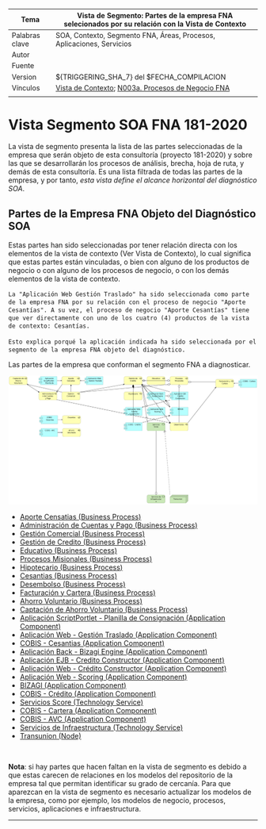 |Tema|Vista de Segmento: Partes de la empresa FNA selecionados por su relación con la Vista de Contexto
|----|-------------------------------------------|
|Palabras clave|SOA, Contexto, Segmento FNA, Áreas, Procesos, Aplicaciones, Servicios
|Autor||
|Fuente||
|Version|${TRIGGERING_SHA_7} del $FECHA_COMPILACION|
|Vínculos|[Vista de Contexto](onenote:#N003a.%20Procesos%20de%20Negocio%20FNA&section-id={F3AC64B8-D6FF-47C7-ABBE-A2B4B6510F0F}&page-id={DAE4ECE3-B936-461D-A468-83492014F7F7}&end&base-path=https://uniandes-my.sharepoint.com/personal/ha_wong10_uniandes_edu_co/Documents/Blocs%20de%20notas/Harry%20Alfredo%20@%20Work/SOA/Trabajo%20SOA.one); [N003a. Procesos de Negocio FNA](onenote:#N003a.%20Procesos%20de%20Negocio%20FNA&section-id={F3AC64B8-D6FF-47C7-ABBE-A2B4B6510F0F}&page-id={DAE4ECE3-B936-461D-A468-83492014F7F7}&end&base-path=https://uniandes-my.sharepoint.com/personal/ha_wong10_uniandes_edu_co/Documents/Blocs%20de%20notas/Harry%20Alfredo%20@%20Work/SOA/Trabajo%20SOA.one)|
|||

# Vista Segmento SOA FNA 181-2020

La vista de segmento presenta la lista de las partes seleccionadas de la empresa que serán objeto de esta consultoría (proyecto 181-2020) y sobre las que se desarrollarán los procesos de análisis, brecha, hoja de ruta, y demás de esta consultoría. Es una lista filtrada de todas las partes de la empresa, y por tanto, *esta vista define el alcance horizontal del diagnóstico SOA*.

## Partes de la Empresa FNA Objeto del Diagnóstico SOA

Estas partes han sido seleccionadas por tener relación directa con los elementos de la vista de contexto (Ver Vista de Contexto), lo cual significa que estas partes están vinculadas, o bien con alguno de los productos de negocio o con alguno de los procesos de negocio, o con los demás elementos de la vista de contexto. 

    La "Aplicación Web Gestión Traslado" ha sido seleccionada como parte de la empresa FNA por su relación con el proceso de negocio "Aporte Cesantías". A su vez, el proceso de negocio "Aporte Cesantías" tiene que ver directamente con uno de los cuatro (4) productos de la vista de contexto: Cesantías. 
    
    Esto explica porqué la aplicación indicada ha sido seleccionada por el segmento de la empresa FNA objeto del diagnóstico.



Las partes de la empresa que conforman el segmento FNA a diagnosticar.

![](images/FNA_Arquitectura-VistaSegmentoSOAFNA181-2020.png)

* [Aporte Censatias (Business Process)](#aporte-censatias-business-process)
* [Administración de Cuentas  y Pago (Business Process)](#administración-de-cuentas--y-pago-business-process)
* [Gestión Comercial (Business Process)](#gestión-comercial-business-process)
* [Gestión de Credito (Business Process)](#gestión-de-credito-business-process)
* [Educativo (Business Process)](#educativo-business-process)
* [Procesos Misionales (Business Process)](#procesos-misionales-business-process)
* [Hipotecario (Business Process)](#hipotecario-business-process)
* [Cesantias (Business Process)](#cesantias-business-process)
* [Desembolso (Business Process)](#desembolso-business-process)
* [Facturación y Cartera (Business Process)](#facturación-y-cartera-business-process)
* [Ahorro Voluntario (Business Process)](#ahorro-voluntario-business-process)
* [Captación de Ahorro Voluntario (Business Process)](#captación-de-ahorro-voluntario-business-process)
* [Aplicación ScriptPortlet - Planilla de Consignación (Application Component)](#aplicación-scriptportlet---planilla-de-consignación-application-component)
* [Aplicación Web - Gestión Traslado (Application Component)](#aplicación-web---gestión-traslado-application-component)
* [COBIS - Cesantias (Application Component)](#cobis---cesantias-application-component)
* [Aplicación Back - Bizagi Engine (Application Component)](#aplicación-back---bizagi-engine-application-component)
* [Aplicación EJB - Credito Constructor  (Application Component)](#aplicación-ejb---credito-constructor--application-component)
* [Aplicación Web - Crédito Constructor (Application Component)](#aplicación-web---crédito-constructor-application-component)
* [Aplicación Web - Scoring (Application Component)](#aplicación-web---scoring-application-component)
* [BIZAGI (Application Component)](#bizagi-application-component)
* [COBIS - Crédito (Application Component)](#cobis---crédito-application-component)
* [Servicios Score (Technology Service)](#servicios-score-technology-service)
* [COBIS - Cartera (Application Component)](#cobis---cartera-application-component)
* [COBIS - AVC (Application Component)](#cobis---avc-application-component)
* [Servicios de Infraestructura (Technology Service)](#servicios-de-infraestructura-technology-service)
* [Transunion (Node)](#transunion-node)

<br>

**Nota**: si hay partes que hacen faltan en la vista de segmento es debido a que estas carecen de relaciones en los modelos del repositorio de la empresa tal que permitan identificar su grado de cercanía. Para que aparezcan en la vista de segmento es necesario actualizar los modelos de la empresa, como por ejemplo, los modelos de negocio, procesos, servicios, aplicaciones e infraestructura.

***
